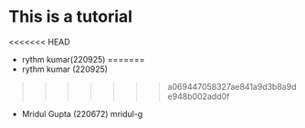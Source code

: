 # This is a tutorial

<<<<<<< HEAD
- rythm kumar(220925)
=======
- rythm kumar (220925)
>>>>>>> a069447058327ae841a9d3b8a9de948b002add0f
- Mridul Gupta (220672)  mridul-g
